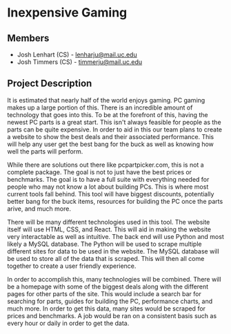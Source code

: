 # Inexpensive Gaming
## Members
* Josh Lenhart (CS) - lenharju@mail.uc.edu
* Josh Timmers (CS) - timmerju@mail.uc.edu
## Project Description
It is estimated that nearly half of the world enjoys gaming. PC gaming makes up a large portion of this. There is an incredible amount of technology that goes into this. To be at the forefront of this, having the newest PC parts is a great start. This isn't always feasible for people as the parts can be quite expensive. In order to aid in this our team plans to create a website to show the best deals and their associated performance. This will help any user get the best bang for the buck as well as knowing how well the parts will perform.

While there are solutions out there like pcpartpicker.com, this is not a complete package. The goal is not to just have the best prices or benchmarks. The goal is to have a full suite with everything needed for people who may not know a lot about building PCs. This is where most current tools fall behind. This tool will have biggest discounts, potentially better bang for the buck items, resources for building the PC once the parts arive, and much more.

There will be many different technologies used in this tool. The website itself will use HTML, CSS, and React. This will aid in making the website very interactable as well as intuitive. The back end will use Python and most likely a MySQL database. The Python will be used to scrape multiple different sites for data to be used in the website. The MySQL database will be used to store all of the data that is scraped. This will then all come together to create a user friendly experience.

In order to accomplish this, many technologies will be combined. There will be a homepage with some of the biggest deals along with the different pages for other parts of the site. This would include a search bar for searching for parts, guides for building the PC, performance charts, and much more. In order to get this data, many sites would be scraped for prices and benchmarks. A job would be ran on a consistent basis such as every hour or daily in order to get the data.